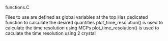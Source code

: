 functions.C

Files to use are defined as global variables at the top
Has dedicated function to calculate the desired quantities
plot_time_resolution() is used to calculate the time resolution using MCPs
plot_time_resolution() is used to caculate the time resolution using 2 crystal
